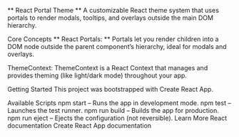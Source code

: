 
** React Portal Theme **
A customizable React theme system that uses portals to render modals, tooltips, and overlays outside the main DOM hierarchy.

Core Concepts
** React Portals: **
Portals let you render children into a DOM node outside the parent component’s hierarchy, ideal for modals and overlays.

ThemeContext:
ThemeContext is a React Context that manages and provides theming (like light/dark mode) throughout your app.

Getting Started
This project was bootstrapped with Create React App.

Available Scripts
npm start – Runs the app in development mode.
npm test – Launches the test runner.
npm run build – Builds the app for production.
npm run eject – Ejects the configuration (not reversible).
Learn More
React documentation
Create React App documentation
